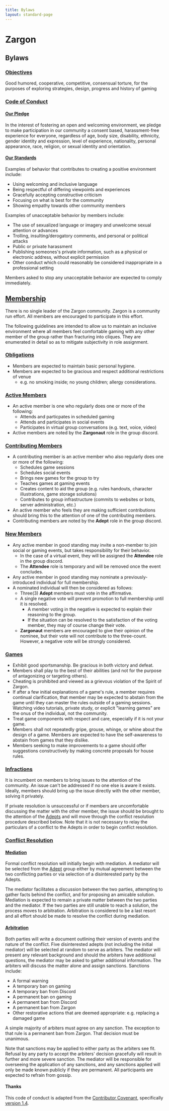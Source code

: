 ```yaml
---
title: Bylaws
layout: standard-page
---
```

# Zargon

## Bylaws

### [Objectives](#objectives)
Good humored, cooperative, competitive, consensual torture, for the purposes of
exploring strategies, design, progress and history of gaming

### [Code of Conduct](#code-of-conduct)

#### [Our Pledge](#our-pledge)
In the interest of fostering an open and welcoming environment, we pledge to
make participation in our community a consent based, harassment-free
experience for everyone, regardless of age, body size, disability, ethnicity,
gender identity and expression, level of experience, nationality, personal
appearance, race, religion, or sexual identity and orientation.

#### [Our Standards](#our-standards)
Examples of behavior that contributes to creating a positive environment
include:

* Using welcoming and inclusive language
* Being respectful of differing viewpoints and experiences
* Gracefully accepting constructive criticism
* Focusing on what is best for the community
* Showing empathy towards other community members

Examples of unacceptable behavior by members include:

* The use of sexualized language or imagery and unwelcome sexual attention or
  advances
* Trolling, insulting/derogatory comments, and personal or political attacks
* Public or private harassment
* Publishing someones's private information, such as a physical or electronic
  address, without explicit permission
* Other conduct which could reasonably be considered inappropriate in a
  professional setting

Members asked to stop any unacceptable behavior are expected to comply
immediately.

## [Membership](#membership)
There is no single leader of the Zargon community. Zargon is a community run
effort. All members are encouraged to participate in this effort.

The following guidelines are intended to allow us to maintain an inclusive
environment where all members feel comfortable gaming with any other member of
the group rather than fracturing into cliques. They are enumerated in detail so
as to mitigate subjectivity in role assignment.

### [Obligations](#obligations)
* Members are expected to maintain basic personal hygiene.
* Members are expected to be gracious and respect additional restrictions of
  venue
    - e.g. no smoking inside; no young children; allergy considerations.

### [Active Members](#active-members)
* An active member is one who regularly does one or more of the following:
  - Attends and particpates in scheduled gaming
  - Attends and participates in social events
  - Participates in virtual group conversations (e.g. text, voice, video)
* Active members are noted by the **Zargonaut** role in the group discord.

### [Contributing Members](#contributing-members)
* A contributing member is an active member who also regularly does one or more
 of the following:
  - Schedules game sessions
  - Schedules social events
  - Brings new games for the group to try
  - Teaches games at gaming events
  - Creates content to aid the group (e.g. rules handouts, character
    illustrations, game storage solutions)
  - Contributes to group infrastructure (commits to websites or bots, server
    administration, etc.)
* An active member who feels they are making sufficient contributions should
  bring this to the attention of one of the contributing members.
* Contributing members are noted by the **Adept** role in the group discord.

### [New Members](#new-members)
* Any active member in good standing may invite a non-member to join social
  or gaming events, but takes responsibility for their behavior.
  - In the case of a virtual event, they will be assigned the **Attendee** role
    in the group discord.
  - The **Attendee** role is temporary and will be removed once the event
    concludes.
* Any active member in good standing may nominate a previously-introduced
  individual for full membership.
* A nominated individual will then be considered as follows:
  - Three(3) **Adept** members must vote in the affirmative.
  - A single negative vote will prevent promotion to full membership until it is
    resolved.
    - A member voting in the negative is expected to explain their reasoning to
      the group.
    - If the situation can be resolved to the satisfaction of the voting member,
      they may of course change their vote.
  - **Zargonaut** members are encouraged to give their opinion of the nominee,
    but their vote will not contribute to the three-count. However, a negative
    vote will be strongly considered.

### [Games](#games)
* Exhibit good sportsmanship. Be gracious in both victory and defeat.
* Members shall play to the best of their abilities (and not for the purpose of
  antagonizing or targeting others).
* Cheating is prohibited and viewed as a grievous violation of the Spirit of
  Zargon.
* If after a few initial explanations of a game's rule, a member requires
  continual clarification, that member may be expected to abstain from the game
  until they can master the rules outside of a gaming sessions. Watching video
  tutorials, private study, or explicit "learning games" are the onus of the
  individual, not the community.
* Treat game components with respect and care, especially if it is not your
  game.
* Members shall not repeatedly gripe, grouse, whinge, or whine about the design
  of a game. Members are expected to have the self-awareness to abstain from
  games that they dislike.
* Members seeking to make improvements to a game should offer suggestions
  constructively by making concrete proposals for house rules.

### [Infractions](#infractions)
It is incumbent on members to bring issues to the attention of the community.
An issue can't be addressed if no one else is aware it exists. Ideally, members
should bring up the issue directly with the other member, solving it privately.

If private resolution is unsuccessful or if members are uncomfortable discussing
the matter with the other member, the issue should be brought to the attention
of the [Adepts](#contributing-members) and will move through the conflict
resolution procedure described below.  Note that it is not necessary to relay
the particulars of a conflict to the Adepts in order to begin conflict
resolution.

### [Conflict Resolution](#conflict-resolution)

#### [Mediation](#mediation)
Formal conflict resolution will initially begin with mediation.  A mediator will
be selected from the [Adept](#contributing-members) group either by mutual
agreement between the two conflicting parties or via selection of a
disinterested party by the Adepts.

The mediator facilitates a discussion between the two parties, attempting to
gather facts behind the conflict, and for proposing an amicable solution.
Mediation is expected to remain a private matter between the two parties and the
mediator.  If the two parties are still unable to reach a solution, the process
moves to arbitration.  Arbitration is considered to be a last resort and all
effort should be made to resolve the conflict during mediation.

#### [Arbitration](#arbitration)
Both parties will write a document outlining their version of events and the
nature of the conflict.  Five disinterested adepts (not including the initial
mediator) will be selected at random to serve as arbiters.  The mediator will
present any relevant background and should the arbiters have additional
questions, the mediator may be asked to gather additional information.  The
arbiters will discuss the matter alone and assign sanctions.  Sanctions include:

  * A formal warning
  * A temporary ban on gaming
  * A temporary ban from Discord
  * A permanent ban on gaming
  * A permanent ban from Discord
  * A permanent ban from Zargon
  * Other restorative actions that are deemed appropriate: e.g. replacing a
    damaged game

A simple majority of arbiters must agree on any sanction.  The exception to that
rule is a permanent ban from Zargon.  That decision must be unanimous.

Note that sanctions may be applied to either party as the arbiters see fit.
Refusal by any party to accept the arbiters' decision gracefully will result in
further and more severe sanction.  The mediator will be responsible for
overseeing the application of any sanctions, and any sanctions applied will only
be made known publicly if they are permanent.  All participants are expected to
refrain from gossip.

#### Thanks
This code of conduct is adapted from the [Contributor
Covenant](http://contributor-covenant.org/), specifically [version
1.4](http://contributor-covenant.org/version/1/4).
